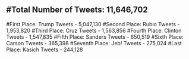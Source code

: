#Total Number of Tweets: 11,646,702 
---
#First Place: Trump Tweets - 5,047,130
#Second Place: Rubio Tweets - 1,953,820
#Third Place: Cruz Tweets - 1,563,856
#Fourth Place: Clinton Tweets - 1,547,835
#Fifth Place: Sanders Tweets - 650,519
#Sixth Place: Carson Tweets - 365,398
#Seventh Place: Jeb! Tweets - 275,024
#Last Place: Kasich Tweets - 244,128
